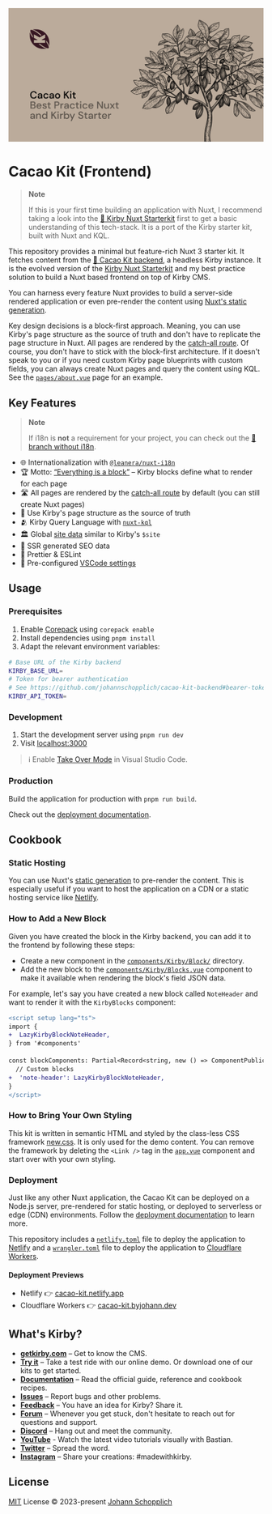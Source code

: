 [![Cacao Kit Frontend](./.github/og-image.png)](https://cacao-kit.byjohann.dev)

# Cacao Kit (Frontend)

> **Note**
>
> If this is your first time building an application with Nuxt, I recommend taking a look into the [💚 Kirby Nuxt Starterkit](https://github.com/johannschopplich/kirby-nuxt-starterkit) first to get a basic understanding of this tech-stack. It is a port of the Kirby starter kit, built with Nuxt and KQL.

This repository provides a minimal but feature-rich Nuxt 3 starter kit. It fetches content from the [🍫 Cacao Kit backend](https://github.com/johannschopplich/cacao-kit-backend), a headless Kirby instance. It is the evolved version of the [Kirby Nuxt Starterkit](https://github.com/johannschopplich/kirby-nuxt-starterkit) and my best practice solution to build a Nuxt based frontend on top of Kirby CMS.

You can harness every feature Nuxt provides to build a server-side rendered application or even pre-render the content using [Nuxt's static generation](https://nuxt.com/docs/getting-started/deployment#static-hosting).

Key design decisions is a block-first approach. Meaning, you can use Kirby's page structure as the source of truth and don't have to replicate the page structure in Nuxt. All pages are rendered by the [catch-all route](./pages/[...id].vue). Of course, you don't have to stick with the block-first architecture.
If it doesn't speak to you or if you need custom Kirby page blueprints with custom fields, you can always create Nuxt pages and query the content using KQL. See the [`pages/about.vue`](./pages/about.vue) page for an example.

## Key Features

> **Note**
>
> If i18n is **not** a requirement for your project, you can check out the [🧱 branch without i18n](https://github.com/johannschopplich/cacao-kit-frontend/compare/main...chore/without-i18n).

- 🌐 Internationalization with [`@leanera/nuxt-i18n`](https://github.com/leanera/nuxt-i18n)
- 🏆 Motto: [“Everything is a block”](./components/Kirby/Block/) – Kirby blocks define what to render for each page
- 🛣️ All pages are rendered by the [catch-all route](./pages/[...id].vue) by default (you can still create Nuxt pages)
- 🌌 Use Kirby's page structure as the source of truth
- 🫂 Kirby Query Language with [`nuxt-kql`](https://nuxt-kql.byjohann.dev)
- 🏛 Global [site data](./plugins/site.ts) similar to Kirby's `$site`
- 🔎 SSR generated SEO data
- 📐 Prettier & ESLint
- 🔢 Pre-configured [VSCode settings](./.vscode/settings.json)

## Usage

### Prerequisites

1. Enable [Corepack](https://github.com/nodejs/corepack) using `corepack enable`
2. Install dependencies using `pnpm install`
3. Adapt the relevant environment variables:

```bash
# Base URL of the Kirby backend
KIRBY_BASE_URL=
# Token for bearer authentication
# See https://github.com/johannschopplich/cacao-kit-backend#bearer-token
KIRBY_API_TOKEN=
```

### Development

1. Start the development server using `pnpm run dev`
2. Visit [localhost:3000](http://localhost:3000/)

> ℹ️ Enable [Take Over Mode](https://vuejs.org/guide/typescript/overview.html#volar-takeover-mode) in Visual Studio Code.

### Production

Build the application for production with `pnpm run build`.

Check out the [deployment documentation](https://nuxt.com/docs/getting-started/deployment).

## Cookbook

### Static Hosting

You can use Nuxt's [static generation](https://nuxt.com/docs/getting-started/deployment#static-hosting) to pre-render the content. This is especially useful if you want to host the application on a CDN or a static hosting service like [Netlify](https://www.netlify.com).

### How to Add a New Block

Given you have created the block in the Kirby backend, you can add it to the frontend by following these steps:

- Create a new component in the [`components/Kirby/Block/`](./components/Kirby/Block/) directory.
- Add the new block to the [`components/Kirby/Blocks.vue`](./components/Kirby/Blocks.vue) component to make it available when rendering the block's field JSON data.

For example, let's say you have created a new block called `NoteHeader` and want to render it with the `KirbyBlocks` component:

```diff
<script setup lang="ts">
import {
+  LazyKirbyBlockNoteHeader,
} from '#components'

const blockComponents: Partial<Record<string, new () => ComponentPublicInstance>> = {
  // Custom blocks
+  'note-header': LazyKirbyBlockNoteHeader,
}
</script>
```

### How to Bring Your Own Styling

This kit is written in semantic HTML and styled by the class-less CSS framework [new.css](https://newcss.net/). It is only used for the demo content. You can remove the framework by deleting the `<Link />` tag in the [`app.vue`](./app.vue) component and start over with your own styling.

### Deployment

Just like any other Nuxt application, the Cacao Kit can be deployed on a Node.js server, pre-rendered for static hosting, or deployed to serverless or edge (CDN) environments. Follow the [deployment documentation](https://nuxt.com/docs/getting-started/deployment) to learn more.

This repository includes a [`netlify.toml`](./netlify.toml) file to deploy the application to [Netlify](https://www.netlify.com) and a [`wrangler.toml`](./wrangler.toml) file to deploy the application to [Cloudflare Workers](https://workers.cloudflare.com).

#### Deployment Previews

- Netlify 👉 [cacao-kit.netlify.app](https://cacao-kit.netlify.app)
- Cloudflare Workers 👉 [cacao-kit.byjohann.dev](https://cacao-kit.byjohann.dev)

## What's Kirby?

- **[getkirby.com](https://getkirby.com)** – Get to know the CMS.
- **[Try it](https://getkirby.com/try)** – Take a test ride with our online demo. Or download one of our kits to get started.
- **[Documentation](https://getkirby.com/docs/guide)** – Read the official guide, reference and cookbook recipes.
- **[Issues](https://github.com/getkirby/kirby/issues)** – Report bugs and other problems.
- **[Feedback](https://feedback.getkirby.com)** – You have an idea for Kirby? Share it.
- **[Forum](https://forum.getkirby.com)** – Whenever you get stuck, don't hesitate to reach out for questions and support.
- **[Discord](https://chat.getkirby.com)** – Hang out and meet the community.
- **[YouTube](https://youtube.com/kirbyCasts)** - Watch the latest video tutorials visually with Bastian.
- **[Twitter](https://twitter.com/getkirby)** – Spread the word.
- **[Instagram](https://www.instagram.com/getkirby/)** – Share your creations: #madewithkirby.

## License

[MIT](./LICENSE) License © 2023-present [Johann Schopplich](https://github.com/johannschopplich)

